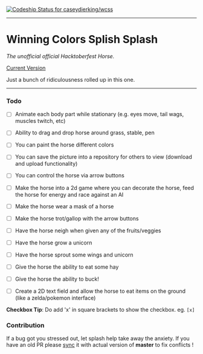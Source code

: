 [ ![Codeship Status for caseydierking/wcss](https://app.codeship.com/projects/2824e4d0-accd-0136-7476-3a0d14b51224/status?branch=master)](https://app.codeship.com/projects/309450)

---

# Winning Colors Splish Splash

*The unofficial official Hacktoberfest Horse.*

[Current Version](https://winningcolors.herokuapp.com/)

Just a bunch of ridiculousness rolled up in this one.

---

### Todo

- [ ] Animate each body part while stationary (e.g. eyes move, tail wags, muscles twitch, etc)
- [ ] Ability to drag and drop horse around grass, stable, pen
- [ ] You can paint the horse different colors
- [ ] You can save the picture into a repository for others to view (download and upload functionality)
- [ ] You can control the horse via arrow buttons
- [ ] Make the horse into a 2d game where you can decorate the horse, feed the horse for energy and race against an AI

- [ ] Make the horse wear a mask of a horse
- [ ] Make the horse trot/gallop with the arrow buttons
- [ ] Have the horse neigh when given any of the fruits/veggies
- [ ] Have the horse grow a unicorn
- [ ] Have the horse sprout some wings and unicorn
- [ ] Give the horse the ability to eat some hay
- [ ] Give the horse the ability to buck!
- [ ] Create a 2D text field and allow the horse to eat items on the ground (like a zelda/pokemon interface)

**Checkbox Tip**: Do add 'x' in square brackets to show the checkbox. eg. `[x]`

### Contribution

If a bug got you stressed out, let splash help take away the anxiety. If you have an old PR please [sync](https://help.github.com/articles/syncing-a-fork/) it with actual version of **master** to fix conflicts !
